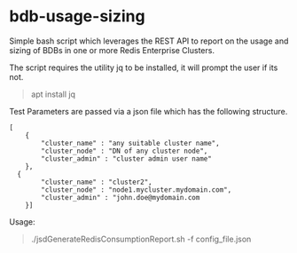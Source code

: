 # bdb-usage-sizing
Simple bash script which leverages the REST API  to report on the usage and sizing of BDBs in one or more Redis Enterprise Clusters.

The script requires the utility jq to be installed, it will prompt the user if its not.
>apt install jq

Test Parameters are passed via a json file which has the following structure.


   
  	[
     	{
     		"cluster_name" : "any suitable cluster name",
     		"cluster_node" : "DN of any cluster node",
     		"cluster_admin" : "cluster admin user name"		
     	}, 
      {
     		"cluster_name" : "cluster2",
     		"cluster_node" : "node1.mycluster.mydomain.com",
     		"cluster_admin" : "john.doe@mydomain.com  		
     	}]

 


Usage:

>./jsdGenerateRedisConsumptionReport.sh -f config_file.json
